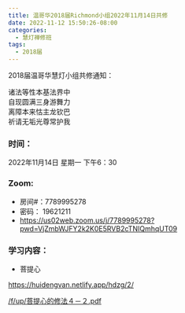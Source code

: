 ```yaml
---
title: 温哥华2018届Richmond小组2022年11月14日共修
date: 2022-11-12 15:50:26-08:00
categories:
  - 慧灯禅修班
tags:
  - 2018届
---
```

2018届温哥华慧灯小组共修通知：

诸法等性本基法界中\
自现圆满三身游舞力\
离障本来怙主龙钦巴\
祈请无垢光尊常护我

### 时间：

2022年11月14日 星期一 下午6：30

### Zoom:

* 房间#：7789995278
* 密码： 19621211
* <https://us02web.zoom.us/j/7789995278?pwd=VjZmbWJFY2k2K0E5RVB2cTNIQmhqUT09>

### 学习内容：

* 菩提心

<https://huidengvan.netlify.app/hdzg/2/>

[/f/up/菩提心的修法４－２.pdf﻿](/f/up/菩提心的修法４－２.pdf)
